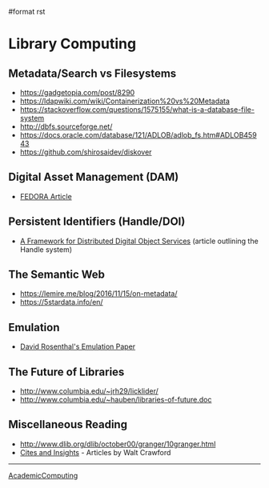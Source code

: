 \#format rst

Library Computing
=================

Metadata/Search vs Filesystems
------------------------------

-   <https://gadgetopia.com/post/8290>
-   <https://ldapwiki.com/wiki/Containerization%20vs%20Metadata>
-   <https://stackoverflow.com/questions/1575155/what-is-a-database-file-system>
-   <http://dbfs.sourceforge.net/>
-   <https://docs.oracle.com/database/121/ADLOB/adlob_fs.htm#ADLOB45943>
-   <https://github.com/shirosaidev/diskover>

Digital Asset Management (DAM)
------------------------------

-   [FEDORA Article](https://arxiv.org/pdf/1312.1258.pdf)

Persistent Identifiers (Handle/DOI)
-----------------------------------

-   [A Framework for Distributed Digital Object Services](http://www.cnri.reston.va.us/k-w.html) (article outlining the Handle system)

The Semantic Web
----------------

-   <https://lemire.me/blog/2016/11/15/on-metadata/>
-   <https://5stardata.info/en/>

Emulation
---------

-   [David Rosenthal's Emulation Paper](https://mellon.org/media/filer_public/0c/3e/0c3eee7d-4166-4ba6-a767-6b42e6a1c2a7/rosenthal-emulation-2015.pdf)

The Future of Libraries
-----------------------

-   <http://www.columbia.edu/~jrh29/licklider/>
-   <http://www.columbia.edu/~hauben/libraries-of-future.doc>

Miscellaneous Reading
---------------------

-   <http://www.dlib.org/dlib/october00/granger/10granger.html>
-   [Cites and Insights](https://citesandinsights.info/) - Articles by Walt Crawford

* * * * *

[AcademicComputing](../AcademicComputing)
